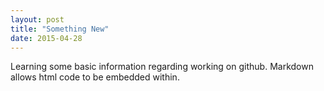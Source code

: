 ```yaml
---
layout: post
title: "Something New"
date: 2015-04-28
---
```


Learning some basic information regarding working on github. Markdown allows html code to be embedded within. <Script> is a way to embed code onto the post.
